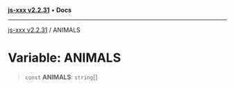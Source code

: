 [**js-xxx v2.2.31**](../README.md) • **Docs**

***

[js-xxx v2.2.31](../README.md) / ANIMALS

# Variable: ANIMALS

> `const` **ANIMALS**: `string`[]

